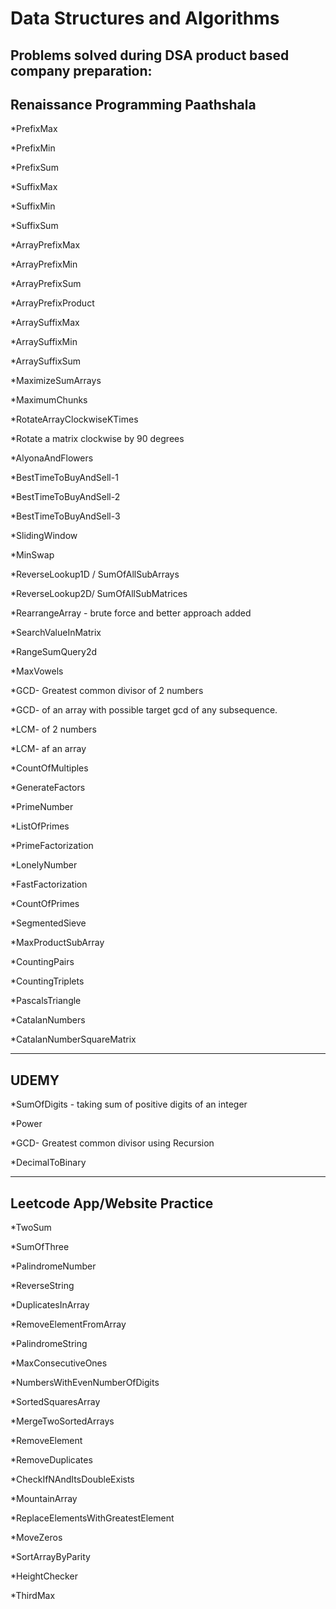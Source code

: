 # Data Structures and Algorithms


Problems solved during DSA product based company preparation:
------------------------------------------------------------------------------
Renaissance Programming Paathshala
------------------------------------------------------------------------------

*PrefixMax

*PrefixMin

*PrefixSum


*SuffixMax

*SuffixMin

*SuffixSum

*ArrayPrefixMax

*ArrayPrefixMin

*ArrayPrefixSum

*ArrayPrefixProduct

*ArraySuffixMax

*ArraySuffixMin

*ArraySuffixSum

*MaximizeSumArrays

*MaximumChunks

*RotateArrayClockwiseKTimes

*Rotate a matrix clockwise by 90 degrees

*AlyonaAndFlowers

*BestTimeToBuyAndSell-1

*BestTimeToBuyAndSell-2

*BestTimeToBuyAndSell-3

*SlidingWindow

*MinSwap

*ReverseLookup1D / SumOfAllSubArrays

*ReverseLookup2D/ SumOfAllSubMatrices

*RearrangeArray - brute force and better approach added

*SearchValueInMatrix

*RangeSumQuery2d

*MaxVowels

*GCD- Greatest common divisor of 2 numbers

*GCD- of an array with possible target gcd of any subsequence.

*LCM- of 2 numbers

*LCM- af an array

*CountOfMultiples

*GenerateFactors

*PrimeNumber

*ListOfPrimes

*PrimeFactorization

*LonelyNumber

*FastFactorization

*CountOfPrimes

*SegmentedSieve

*MaxProductSubArray

*CountingPairs

*CountingTriplets

*PascalsTriangle

*CatalanNumbers

*CatalanNumberSquareMatrix

------------------------------------------------------------------------------
UDEMY
------------------------------------------------------------------------------

*SumOfDigits - taking sum of positive digits of an integer

*Power

*GCD- Greatest common divisor using Recursion

*DecimalToBinary






------------------------------------------------------------------------------
Leetcode App/Website Practice
------------------------------------------------------------------------------

*TwoSum

*SumOfThree

*PalindromeNumber

*ReverseString

*DuplicatesInArray

*RemoveElementFromArray 

*PalindromeString

*MaxConsecutiveOnes

*NumbersWithEvenNumberOfDigits

*SortedSquaresArray

*MergeTwoSortedArrays

*RemoveElement

*RemoveDuplicates

*CheckIfNAndItsDoubleExists

*MountainArray

*ReplaceElementsWithGreatestElement

*MoveZeros

*SortArrayByParity

*HeightChecker

*ThirdMax